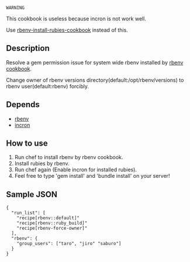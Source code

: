 `WARNING`

This cookbook is useless because incron is not work well.

Use [rbenv-install-rubies-cookbook](https://github.com/akahigeg/rbenv-install-rubies-cookbook) instead of this.

## Description

Resolve a gem permission issue for system wide rbenv installed by [rbenv cookbook](https://github.com/RiotGames/rbenv-cookbook).

Change owner of rbenv versions directory(default:/opt/rbenv/versions) to rbenv user(default:rbenv) forcibly.

## Depends

* [rbenv](https://github.com/RiotGames/rbenv-cookbook)
* [incron](https://github.com/dwradcliffe/chef-incron)

## How to use

1. Run chef to install rbenv by rbenv cookbook.
2. Install rubies by rbenv.
3. Run chef again (Enable incron for installed rubies).
4. Feel free to type 'gem install' and 'bundle install' on your server!

## Sample JSON

    {
      "run_list": [
        "recipe[rbenv::default]"
        "recipe[rbenv::ruby_build]"
        "recipe[rbenv-force-owner]"
      ],
      "rbenv": {
        "group_users": ["taro", "jiro" "saburo"]
      }
    }
